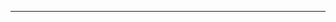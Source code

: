 <!--
CO_OP_TRANSLATOR_METADATA:
{
  "original_hash": "77735b446eb79b1bba9c849865cd0ced",
  "translation_date": "2025-08-28T18:06:20+00:00",
  "source_file": "03-GettingStarted/05-stdio-server/README.md",
  "language_code": "cs"
}
-->


---

